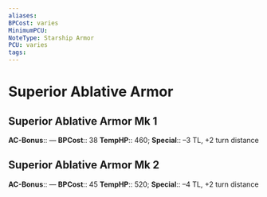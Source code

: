 ```yaml
---
aliases: 
BPCost: varies
MinimumPCU: 
NoteType: Starship Armor
PCU: varies
tags: 
---
```


# Superior Ablative Armor

## Superior Ablative Armor Mk 1

**AC-Bonus**:: —
**BPCost**:: 38
**TempHP**:: 460;
**Special**:: –3 TL, +2 turn distance

## Superior Ablative Armor Mk 2

**AC-Bonus**:: —
**BPCost**:: 45
**TempHP**:: 520;
**Special**:: –4 TL, +2 turn distance
